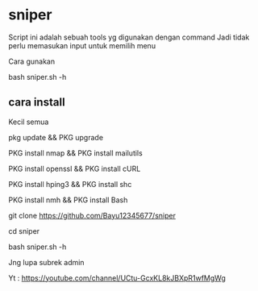 # sniper

Script ini adalah sebuah tools yg digunakan dengan command
Jadi tidak perlu memasukan input untuk memilih menu

Cara gunakan 

bash sniper.sh -h

## cara install

Kecil semua

pkg update && PKG upgrade

PKG install nmap && PKG install mailutils

PKG install openssl && PKG install cURL

PKG install hping3 && PKG install shc

PKG install nmh && PKG install Bash

git clone https://github.com/Bayu12345677/sniper

cd sniper

bash sniper.sh -h

Jng lupa subrek admin

Yt : https://youtube.com/channel/UCtu-GcxKL8kJBXpR1wfMgWg
